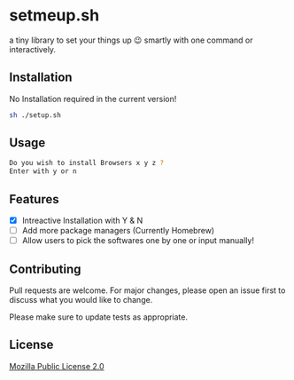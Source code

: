 # setmeup.sh

a tiny library to set your things up :wink: smartly with one command or interactively. 

## Installation

No Installation required in the current version! 

```bash
sh ./setup.sh
```

## Usage

```bash
Do you wish to install Browsers x y z ?
Enter with y or n
```

## Features

- [x] Intreactive Installation with Y & N
- [ ] Add more package managers (Currently Homebrew)
- [ ] Allow users to pick the softwares one by one or input manually!
 
## Contributing
Pull requests are welcome. For major changes, please open an issue first to discuss what you would like to change.

Please make sure to update tests as appropriate.

## License
[Mozilla Public License 2.0](https://choosealicense.com/licenses/mpl-2.0/)
